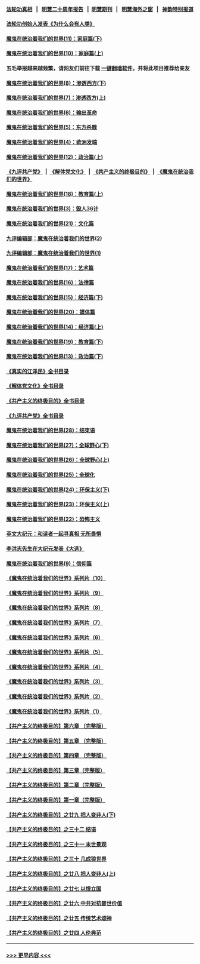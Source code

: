 #### [法轮功真相](https://github.com/gfw-breaker/truth/blob/master/README.md?t=0) &nbsp;&nbsp;|&nbsp;&nbsp; [明慧二十周年报告](https://github.com/gfw-breaker/mh-reports/blob/master/README.md?t=0) &nbsp;&nbsp;|&nbsp;&nbsp;[明慧期刊](https://github.com/gfw-breaker/mh-qikan) &nbsp;&nbsp;|&nbsp;&nbsp; [明慧海外之窗](https://github.com/gfw-breaker/mh-news/blob/master/README.md?t=0) &nbsp;&nbsp;|&nbsp;&nbsp; [神韵特别报道](https://github.com/gfw-breaker/mh-news/blob/master/shenyun.md?t=0)
#### [法轮功创始人发表《为什么会有人类》](../pages/nsc422/n13912117.md?t=03220643) 
#### [魔鬼在统治着我们的世界(11)：家庭篇(下)](../pages/nsc422/n10440961.md?t=03220643) 
#### [魔鬼在统治着我们的世界(10)：家庭篇(上)](../pages/nsc422/n10435448.md?t=03220643) 
#### 五毛举报越来越频繁，请网友们前往下载 [一键翻墙软件](https://github.com/gfw-breaker/ssr-accounts)，并将此项目推荐给亲友
#### [魔鬼在统治着我们的世界(8)：渗透西方(下)](../pages/nsc422/n10429603.md?t=03220643) 
#### [魔鬼在统治着我们的世界(7)：渗透西方(上)](../pages/nsc422/n10426013.md?t=03220643) 
#### [魔鬼在统治着我们的世界(6)：输出革命](../pages/nsc422/n10421536.md?t=03220643) 
#### [魔鬼在统治着我们的世界(5)：东方杀戮](../pages/nsc422/n10417707.md?t=03220643) 
#### [魔鬼在统治着我们的世界(4)：欧洲发端](../pages/nsc422/n10414890.md?t=03220643) 
#### [魔鬼在统治着我们的世界(12)：政治篇(上)](../pages/nsc422/n10444576.md?t=03220643) 
#### [《九评共产党》](https://github.com/begood0513/9ping.md/blob/master/README.md) &nbsp;|&nbsp; [《解体党文化》](../../../../jtdwh.md/blob/master/README.md)  &nbsp;|&nbsp; [《共产主义的终极目的》](../../../../gczydzjmd.md/blob/master/README.md) &nbsp;|&nbsp; [《魔鬼在统治我们的世界》](../../../../mgztzwmdsj.md/blob/master/README.md) 
#### [魔鬼在统治着我们的世界(18)：教育篇(上)](../pages/nsc422/n10526970.md?t=03220643) 
#### [魔鬼在统治着我们的世界(3)：毁人36计](../pages/nsc422/n10411583.md?t=03220643) 
#### [魔鬼在统治着我们的世界(21)：文化篇](../pages/nsc422/n10597706.md?t=03220643) 
#### [九评编辑部：魔鬼在统治着我们的世界(2)](../pages/nsc422/n10410036.md?t=03220643) 
#### [九评编辑部：魔鬼在统治着我们的世界(1)](../pages/nsc422/n10406825.md?t=03220643) 
#### [魔鬼在统治着我们的世界(17)：艺术篇](../pages/nsc422/n10499093.md?t=03220643) 
#### [魔鬼在统治着我们的世界(16)：法律篇](../pages/nsc422/n10485969.md?t=03220643) 
#### [魔鬼在统治着我们的世界(15)：经济篇(下)](../pages/nsc422/n10469975.md?t=03220643) 
#### [魔鬼在统治着我们的世界(20)：媒体篇](../pages/nsc422/n10586579.md?t=03220643) 
#### [魔鬼在统治着我们的世界(14)：经济篇(上)](../pages/nsc422/n10457370.md?t=03220643) 
#### [魔鬼在统治着我们的世界(19)：教育篇(下)](../pages/nsc422/n10564808.md?t=03220643) 
#### [魔鬼在统治着我们的世界(13)：政治篇(下)](../pages/nsc422/n10448270.md?t=03220643) 
#### [《真实的江泽民》全书目录](../pages/nsc422/n13721399.md?t=03220643) 
#### [《解体党文化》全书目录](../pages/nsc422/n13721157.md?t=03220643) 
#### [《共产主义的终极目的》全书目录](../pages/nsc422/n13721048.md?t=03220643) 
#### [《九评共产党》全书目录](../pages/nsc422/n13708085.md?t=03220643) 
#### [魔鬼在统治着我们的世界(28)：结束语](../pages/nsc422/n10936246.md?t=03220643) 
#### [魔鬼在统治着我们的世界(27)：全球野心(下)](../pages/nsc422/n10928319.md?t=03220643) 
#### [魔鬼在统治着我们的世界(26)：全球野心(上)](../pages/nsc422/n10900318.md?t=03220643) 
#### [魔鬼在统治着我们的世界(25)：全球化](../pages/nsc422/n10788205.md?t=03220643) 
#### [魔鬼在统治着我们的世界(24)：环保主义(下)](../pages/nsc422/n10695307.md?t=03220643) 
#### [魔鬼在统治着我们的世界(23)：环保主义(上)](../pages/nsc422/n10688613.md?t=03220643) 
#### [魔鬼在统治着我们的世界(22)：恐怖主义](../pages/nsc422/n10614727.md?t=03220643) 
#### [英文大纪元：和读者一起寻真相 无所畏惧](../pages/nsc422/n12542027.md?t=03220643) 
#### [李洪志先生在大纪元发表《大选》](../pages/nsc422/n12534746.md?t=03220643) 
#### [魔鬼在统治着我们的世界(9)：信仰篇](../pages/nsc422/n10432159.md?t=03220643) 
#### [《魔鬼在统治着我们的世界》系列片（10）](../pages/nsc422/n12292670.md?t=03220643) 
#### [《魔鬼在统治着我们的世界》系列片（9）](../pages/nsc422/n12290859.md?t=03220643) 
#### [《魔鬼在统治着我们的世界》系列片（8）](../pages/nsc422/n12287445.md?t=03220643) 
#### [《魔鬼在统治着我们的世界》系列片（7）](../pages/nsc422/n12283425.md?t=03220643) 
#### [《魔鬼在统治着我们的世界》系列片（6）](../pages/nsc422/n12282314.md?t=03220643) 
#### [《魔鬼在统治着我们的世界》系列片（5）](../pages/nsc422/n12281419.md?t=03220643) 
#### [《魔鬼在统治着我们的世界》系列片（4）](../pages/nsc422/n12274024.md?t=03220643) 
#### [《魔鬼在统治着我们的世界》系列片（3）](../pages/nsc422/n12271322.md?t=03220643) 
#### [《魔鬼在统治着我们的世界》系列片（2）](../pages/nsc422/n12269049.md?t=03220643) 
#### [《魔鬼在统治着我们的世界》系列片（1）](../pages/nsc422/n12267575.md?t=03220643) 
#### [【共产主义的终极目的】第六章 （完整版）](../pages/nsc422/n11428913.md?t=03220643) 
#### [【共产主义的终极目的】第五章 （完整版）](../pages/nsc422/n11428912.md?t=03220643) 
#### [【共产主义的终极目的】第四章 （完整版）](../pages/nsc422/n11428907.md?t=03220643) 
#### [【共产主义的终极目的】第三章（完整版）](../pages/nsc422/n11428848.md?t=03220643) 
#### [【共产主义的终极目的】第二章（完整版）](../pages/nsc422/n11428831.md?t=03220643) 
#### [【共产主义的终极目的】第一章（完整版）](../pages/nsc422/n11417651.md?t=03220643) 
#### [【共产主义的终极目的】之廿九 把人变非人(下)](../pages/nsc422/n11344140.md?t=03220643) 
#### [【共产主义的终极目的】之三十二 结语](../pages/nsc422/n11360535.md?t=03220643) 
#### [【共产主义的终极目的】之三十一 末世景观](../pages/nsc422/n11351129.md?t=03220643) 
#### [【共产主义的终极目的】之三十 几成狼世界](../pages/nsc422/n11348280.md?t=03220643) 
#### [【共产主义的终极目的】之廿八 把人变非人(上)](../pages/nsc422/n11340492.md?t=03220643) 
#### [【共产主义的终极目的】之廿七 以恨立国](../pages/nsc422/n11336944.md?t=03220643) 
#### [【共产主义的终极目的】之廿六 中共对抗普世价值](../pages/nsc422/n11324785.md?t=03220643) 
#### [【共产主义的终极目的】之廿五 传统艺术颂神](../pages/nsc422/n11296396.md?t=03220643) 
#### [【共产主义的终极目的】之廿四 人伦典范](../pages/nsc422/n11296397.md?t=03220643) 

----
#### [ >>> 更早内容 <<< ](../indexes/nsc422-earlier.md)
